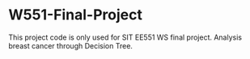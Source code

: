 # W551-Final-Project
This project code is only used for SIT EE551 WS final project.
Analysis breast cancer through Decision Tree.
